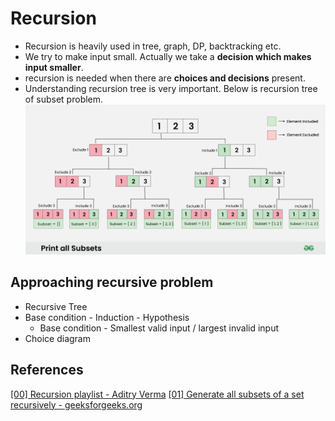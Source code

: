 # Recursion

- Recursion is heavily used in tree, graph, DP, backtracking etc.
- We try to make input small. Actually we take a **decision which makes input smaller**.
- recursion is needed when there are **choices and decisions** present.
- Understanding recursion tree is very important. Below is recursion tree of subset problem.
![recursion tree for subset](./images/print-all-subsets.png)

## Approaching recursive problem

- Recursive Tree
- Base condition - Induction - Hypothesis
  - Base condition - Smallest valid input / largest invalid input
- Choice diagram

## References

[[00] Recursion playlist - Aditry Verma](https://www.youtube.com/watch?list=PL_z_8CaSLPWeT1ffjiImo0sYTcnLzo-wY)
[[01] Generate all subsets of a set recursively - geeksforgeeks.org](https://www.geeksforgeeks.org/backtracking-to-find-all-subsets/)
